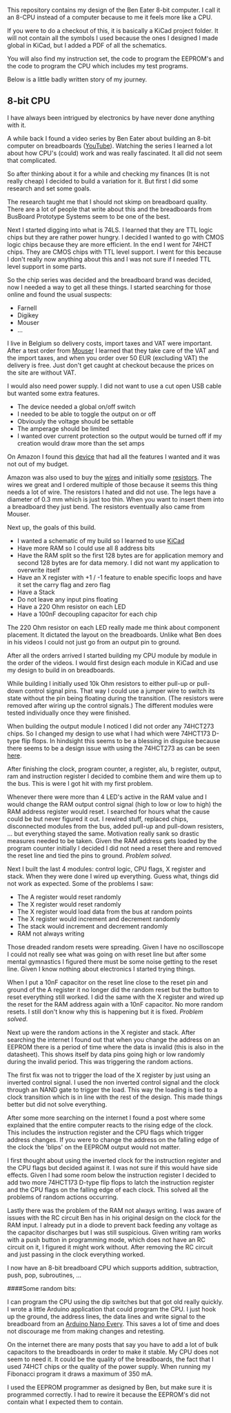 This repository contains my design of the Ben Eater 8-bit computer.  I call it an 8-CPU instead of a computer because to me it feels more like a CPU.

If you were to do a checkout of this, it is basically a KiCad project folder.  It will not contain all the symbols I used because the ones I designed I made global in KiCad, but I added a PDF of all the schematics.

You will also find my instruction set, the code to program the EEPROM's and the code to program the CPU which includes my test programs.

Below is a little badly written story of my journey.

## 8-bit CPU
I have always been intrigued by electronics by have never done anything with it.

A while back I found a video series by Ben Eater about building an 8-bit computer on breadboards ([YouTube](https://www.youtube.com/playlist?list=PLowKtXNTBypGqImE405J2565dvjafglHU)).  Watching the series I learned a lot about how CPU's (could) work and was really fascinated.  It all did not seem that complicated.

So after thinking about it for a while and checking my finances (It is not really cheap) I decided to build a variation for it.   But first I did some research and set some goals.

The research taught me that I should not skimp on breadboard quality.  There are a lot of people that write about this and the breadboards from BusBoard Prototype Systems seem to be one of the best.

Next I started digging into what is 74LS.  I learned that they are TTL logic chips but they are rather power hungry.  I decided I wanted to go with CMOS logic chips because they are more efficient.  In the end I went for 74HCT chips.  They are CMOS chips with TTL level support.  I went for this because I don't really now anything about this and I was not sure if I needed TTL level support in some parts.

So the chip series was decided and the breadboard brand was decided, now I needed a way to get all these things.  I started searching for those online and found the usual suspects: 
* Farnell
* Digikey
* Mouser
* ...

I live in Belgium so delivery costs, import taxes and VAT were important.  After a test order from [Mouser](https://www.mouser.be/) I learned that they take care of the VAT and the import taxes, and when you order over 50 EUR (excluding VAT) the delivery is free.  Just don't get caught at checkout because the prices on the site are without VAT.

I would also need power supply.  I did not want to use a cut open USB cable but wanted some extra features.
* The device needed a global on/off switch
* I needed to be able to toggle the output on or off 
* Obviously the voltage should be settable
* The amperage should be limited
* I wanted over current protection so the output would be turned off if my creation would draw more than the set amps

On Amazon I found this [device](https://www.amazon.nl/dp/B0C1SMSW9F?ref=ppx_yo2ov_dt_b_product_details&th=1) that had all the features I wanted and it was not out of my budget.

Amazon was also used to buy the [wires](https://www.amazon.com.be/dp/B07V5FVSYL?psc=1&ref=ppx_yo2ov_dt_b_product_details) and initially some [resistors](https://www.amazon.com.be/dp/B0967TG6XR?ref=ppx_yo2ov_dt_b_product_details&th=1).  The wires we great and I ordered multiple of those because it seems this thing needs a lot of wire.  The resistors I hated and did not use.  The legs have a diameter of 0.3 mm which is just too thin.  When you want to insert them into a breadboard they just bend.  The resistors eventually also came from Mouser.

Next up, the goals of this build.
* I wanted a schematic of my build so I learned to use [KiCad](https://www.kicad.org/)
* Have more RAM so I could use all 8 address bits
* Have the RAM split so the first 128 bytes are for application memory and second 128 bytes are for data memory.  I did not want my application to overwrite itself
* Have an X register with +1 / -1 feature to enable specific loops and have it set the carry flag and zero flag
* Have a Stack
* Do not leave any input pins floating
* Have a 220 Ohm resistor on each LED
* Have a 100nF decoupling capacitor for each chip

The 220 Ohm resistor on each LED really made me think about component placement.  It dictated the layout on the breadboards.  Unlike what Ben does in his videos I could not just go from an output pin to ground.

After all the orders arrived I started building my CPU module by module in the order of the videos.  I would first design each module in KiCad and use my design to build in on breadboards.

While building I initially used 10k Ohm resistors to either pull-up or pull-down control signal pins.  That way I could use a jumper wire to switch its state without the pin being floating during the transition.  (The resistors were removed after wiring up the control signals.) The different modules were tested individually once they were finished.

When building the output module I noticed I did not order any 74HCT273 chips.  So I changed my design to use what I had which were 74HCT173 D-type flip flops.  In hindsight this seems to be a blessing in disguise because there seems to be a design issue with using the 74HCT273 as can be seen [here](https://www.youtube.com/playlist?list=PLyHdG0fm3K1j8sfvvdIarTFXVcFDdoBYp).

After finishing the clock, program counter, a register, alu, b register, output, ram and instruction register I decided to combine them and wire them up to the bus.  This is were I got hit with my first problem.

Whenever there were more than 4 LED's active in the RAM value and I would change the RAM output control signal (high to low or low to high) the RAM address register would reset.  I searched for hours what the cause could be but never figured it out.  I rewired stuff, replaced chips, disconnected modules from the bus, added pull-up and pull-down resisters, ... but everything stayed the same.  Motivation really sank so drastic measures needed to be taken.  Given the RAM address gets loaded by the program counter initially I decided I did not need a reset there and removed the reset line and tied the pins to ground.  *Problem solved*.

Next I built the last 4 modules: control logic, CPU flags, X register and stack.  When they were done I wired up everything.  Guess what, things did not work as expected.  Some of the problems I saw:
* The A register would reset randomly
* The X register would reset randomly
* The X register would load data from the bus at random points
* The X register would increment and decrement randomly
* The stack would increment and decrement randomly
* RAM not always writing

Those dreaded random resets were spreading.  Given I have no oscilloscope I could not really see what was going on with reset line but after some mental gymnastics I figured there must be some noise getting to the reset line.  Given I know nothing about electronics I started trying things.  

When I put a 10nF capacitor on the reset line close to the reset pin and ground of the A register it no longer did the random reset but the button to reset everything still worked.  I did the same with the X register and wired up the reset for the RAM address again with a 10nF capacitor.  No more random resets.  I still don't know why this is happening but it is fixed.  *Problem solved*.

Next up were the random actions in the X register and stack.  After searching the internet I found out that when you change the address on an EEPROM there is a period of time where the data is invalid (this is also in the datasheet).  This shows itself by data pins going high or low randomly during the invalid period.  This was triggering the random actions.

The first fix was not to trigger the load of the X register by just using an inverted control signal.  I used the non inverted control signal and the clock through an NAND gate to trigger the load.  This way the loading is tied to a clock transition which is in line with the rest of the design.  This made things better but did not solve everything.

After some more searching on the internet I found a post where some explained that the entire computer reacts to the rising edge of the clock.  This includes the instruction register and the CPU flags which trigger address changes.  If you were to change the address on the falling edge of the clock the 'blips' on the EEPROM output would not matter.

I first thought about using the inverted clock for the instruction register and the CPU flags but decided against it.  I was not sure if this would have side effects.  Given I had some room below the instruction register I decided to add two more 74HCT173 D-type flip flops to latch the instruction register and the CPU flags on the falling edge of each clock.  This solved all the problems of random actions occurring.

Lastly there was the problem of the RAM not always writing.  I was aware of issues with the RC circuit Ben has in his original design on the clock for the RAM input.  I already put in a diode to prevent back feeding any voltage as the capacitor discharges but I was still suspicious.  Given writing ram works with a push button in programming mode, which does not have an RC circuit on it, I figured it might work without.  After removing the RC circuit and just passing in the clock everything worked.

I now have an 8-bit breadboard CPU which supports addition, subtraction, push, pop, subroutines, ...

####Some random bits:

I can program the CPU using the dip switches but that got old really quickly.  I wrote a little Arduino application that could program the CPU.  I just hook up the ground, the address lines, the data lines and write signal to the breadboard from an [Arduino Nano Every](https://store.arduino.cc/products/arduino-nano-every).  This saves a lot of time and does not discourage me from making changes and retesting.

On the internet there are many posts that say you have to add a lot of bulk capacitors to the breadboards in order to make it stable.  My CPU does not seem to need it.  It could be the quality of the breadboards, the fact that I used 74HCT chips or the quality of the power supply.  When running my Fibonacci program it draws a maximum of 350 mA.

I used the EEPROM programmer as designed by Ben, but make sure it is programmed correctly.  I had to rewire it because the EEPROM's did not contain what I expected them to contain. 

